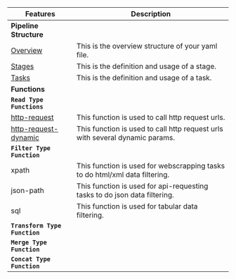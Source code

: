 | Features  | Description |
| ------------- | ------------- |
| **Pipeline Structure**  |
| [Overview](structures/overviews.md) | This is the overview structure of your yaml file. |
| [Stages](structures/stages.md) | This is the definition and usage of a stage. |
| [Tasks](structures/tasks.md)  | This is the definition and usage of a task. |
| **Functions** |
| **`Read Type Functions`** | 
| [http-request](types/read/http-request.md) | This function is used to call http request urls. |
| [http-request-dynamic](types/read/http-request-dynamic.md) | This function is used to call http request urls with several dynamic params. | 
| **`Filter Type Function`** |
| xpath | This function is used for webscrapping tasks to do html/xml data filtering. | 
| json-path | This function is used for api-requesting tasks to do json data filtering. | 
| sql | This function is used for tabular data filtering. | 
| **`Transform Type Function`** |
| **`Merge Type Function`** |
| **`Concat Type Function`** |
